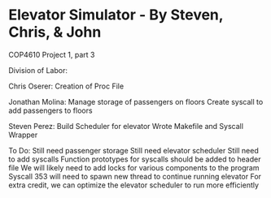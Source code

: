 # Elevator Simulator - By Steven, Chris, & John
COP4610 Project 1, part 3

Division of Labor:

Chris Oserer:
	Creation of Proc File

Jonathan Molina:
	Manage storage of passengers on floors
	Create syscall to add passengers to floors

Steven Perez:
	Build Scheduler for elevator
	Wrote Makefile and Syscall Wrapper

To Do:
	Still need passenger storage
	Still need elevator scheduler
	Still need to add syscalls
	Function prototypes for syscalls should be added to header file
	We will likely need to add locks for various components to the program
	Syscall 353 will need to spawn new thread to continue running elevator
	For extra credit, we can optimize the elevator scheduler to run more efficiently